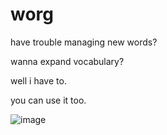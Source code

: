 # worg

have trouble managing new words?

wanna expand vocabulary? 





well i have to.

you can use it too.

![image](https://cdn.discordapp.com/attachments/437588873384558593/479767890858606622/download.png)
